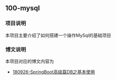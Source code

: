 ## 100-mysql 

### 项目说明

本项目主要介绍了如何搭建一个操作MySql的基础项目

### 博文说明

本项目对应的博文内容为

- [180926-SpringBoot高级篇DB之基本使用](http://spring.hhui.top/spring-blog/2018/09/26/180926-SpringBoot%E9%AB%98%E7%BA%A7%E7%AF%87DB%E4%B9%8B%E5%9F%BA%E6%9C%AC%E4%BD%BF%E7%94%A8/)
